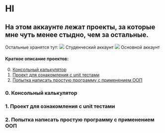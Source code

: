 # HI
## На этом аккаунте лежат проекты, за которые мне чуть менее стыдно, чем за остальные.
Остальные хранятся тут:
![](https://github.com/Head3k) Студенческий аккаунт
![](https://github.com/He3k) Основной аккаунт
#### Краткое описание проектов: <a name="content"></a>
0. [Консольный калькулятор](#cmdcalc)
1. [Проект для ознакомления с unit тестами](#unit_tests)
2. [Попытка написать простую программу с применением ООП](#try_oop)

### 0. Консольный калькулятор <a name="cmdcalc"></a>
### 1. Проект для ознакомления с unit тестами <a name="unit_tests"></a>
### 2. Попытка написать простую программу с применением ООП <a name="try_oop"></a>
